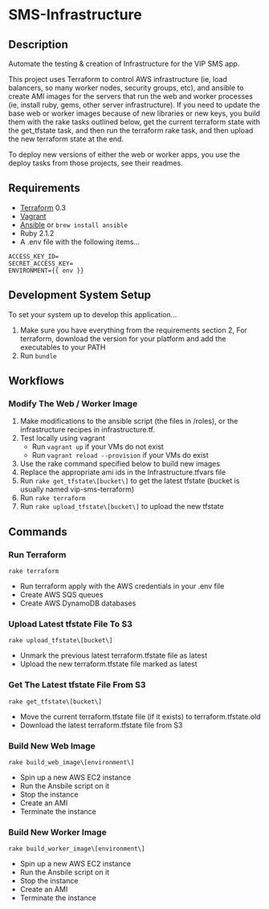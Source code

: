 # SMS-Infrastructure

## Description
Automate the testing & creation of Infrastructure for the VIP SMS app.

This project uses Terraform to control AWS infrastructure (ie, load balancers, so many worker nodes, security groups, etc), and ansible to create AMI images for the servers that run the web and worker processes (ie, install ruby, gems, other server infrastructure). If you need to update the base web or worker images because of new libraries or new keys, you build them with the rake tasks outlined below, get the current terraform state with the get_tfstate task, and then run the terraform rake task, and then upload the new terraform state at the end.

To deploy new versions of either the web or worker apps, you use the deploy tasks from those projects, see their readmes.

## Requirements
- [Terraform](http://www.terraform.io) 0.3
- [Vagrant](http://www.vagrantup.com)
- [Ansible](http://docs.ansible.com/intro_installation.html#getting-ansible) or `brew install ansible`
- Ruby 2.1.2
- A .env file with the following items...

~~~~
ACCESS_KEY_ID=
SECRET_ACCESS_KEY=
ENVIRONMENT={{ env }}
~~~~

## Development System Setup
To set your system up to develop this application...

1. Make sure you have everything from the requirements section
2, For terraform, download the version for your platform and add the executables to your PATH
2. Run `bundle`

## Workflows
### Modify The Web / Worker Image
1. Make modifications to the ansible script (the files in /roles), or the infrastructure recipes in infrastructure.tf.
2. Test locally using vagrant
    - Run `vagrant up` if your VMs do not exist
    - Run `vagrant reload --provision` if your VMs do exist
3. Use the rake command specified below to build new images
4. Replace the appropriate ami ids in the Infrastructure.tfvars file
5. Run `rake get_tfstate\[bucket\]` to get the latest tfstate (bucket is usually named vip-sms-terraform)
6. Run `rake terraform`
7. Run `rake upload_tfstate\[bucket\]` to upload the new tfstate

## Commands
### Run Terraform
~~~~
rake terraform
~~~~

- Run terraform apply with the AWS credentials in your .env file
- Create AWS SQS queues
- Create AWS DynamoDB databases

### Upload Latest tfstate File To S3
~~~~
rake upload_tfstate\[bucket\]
~~~~

- Unmark the previous latest terraform.tfstate file as latest
- Upload the new terraform.tfstate file marked as latest

### Get The Latest tfstate File From S3
~~~~
rake get_tfstate\[bucket\]
~~~~

- Move the current terraform.tfstate file (if it exists) to
  terraform.tfstate.old
- Download the latest terraform.tfstate file from S3

### Build New Web Image
~~~~
rake build_web_image\[environment\]
~~~~

- Spin up a new AWS EC2 instance
- Run the Ansbile script on it
- Stop the instance
- Create an AMI
- Terminate the instance

### Build New Worker Image
~~~~
rake build_worker_image\[environment\]
~~~~

- Spin up a new AWS EC2 instance
- Run the Ansbile script on it
- Stop the instance
- Create an AMI
- Terminate the instance

